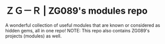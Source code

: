 # ＺＧ－Ｒ | ZG089's modules repo

A wonderful collection of useful modules that are known or considered as hidden gems, all in one repo!
NOTE: This repo also contains ZG089's projects (modules) as well.
